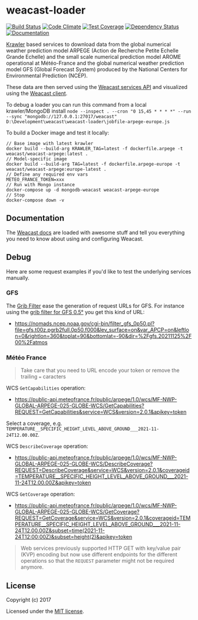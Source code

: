 # weacast-loader

[![Build Status](https://travis-ci.com/weacast/weacast-loader.png?branch=master)](https://travis-ci.com/weacast/weacast-loader)
[![Code Climate](https://codeclimate.com/github/weacast/weacast-loader/badges/gpa.svg)](https://codeclimate.com/github/weacast/weacast-loader)
[![Test Coverage](https://codeclimate.com/github/weacast/weacast-loader/badges/coverage.svg)](https://codeclimate.com/github/weacast/weacast-loader/coverage)
[![Dependency Status](https://img.shields.io/david/weacast/weacast-loader.svg?style=flat-square)](https://david-dm.org/weacast/weacast-loader)
[![Documentation](https://img.shields.io/badge/documentation-available-brightgreen.svg)](https://weacast.github.io/weacast-docs/)

[Krawler](https://kalisio.github.io/krawler/) based services to download data from the global numerical weather prediction model ARPEGE (Action de Recherche Petite Echelle Grande Echelle) and the small scale numerical prediction model AROME operational at Météo-France and the global numerical weather prediction model GFS (Global Forecast System) produced by the National Centers for Environmental Prediction (NCEP).

These data are then served using the [Weacast services API](https://github.com/weacast/weacast-api) and visualized using the [Weacast client](https://github.com/weacast/weacast-client).

To debug a loader you can run this command from a local krawler/MongoDB install `node --inspect . --cron "0 15,45 * * * *" --run --sync "mongodb://127.0.0.1:27017/weacast" D:\Development\weacast\weacast-loader\jobfile-arpege-europe.js`

To build a Docker image and test it locally:
```
// Base image with latest krawler
docker build --build-arg KRAWLER_TAG=latest -f dockerfile.arpege -t weacast/weacast-arpege:latest .
// Model-specific image
docker build --build-arg TAG=latest -f dockerfile.arpege-europe -t weacast/weacast-arpege:europe-latest .
// Define any required env vars
METEO_FRANCE_TOKEN=xxx
// Run with Mongo instance
docker-compose up -d mongodb-weacast weacast-arpege-europe
// Stop
docker-compose down -v
```

## Documentation

The [Weacast docs](https://weacast.github.io/weacast-docs/) are loaded with awesome stuff and tell you everything you need to know about using and configuring Weacast.

## Debug

Here are some request examples if you'd like to test the underlying services manually.

### GFS

The [Grib Filter](https://nomads.ncep.noaa.gov/txt_descriptions/grib_filter_doc.shtml) ease the generation of request URLs for GFS. For instance using the [grib filter for GFS 0.5°](https://nomads.ncep.noaa.gov/cgi-bin/filter_gfs_0p50.pl) you get this kind of URL:

* https://nomads.ncep.noaa.gov/cgi-bin/filter_gfs_0p50.pl?file=gfs.t00z.pgrb2full.0p50.f000&lev_surface=on&var_APCP=on&leftlon=0&rightlon=360&toplat=90&bottomlat=-90&dir=%2Fgfs.20211125%2F00%2Fatmos

### Météo France

> Take care that you need to URL encode your token or remove the trailing `=` caracters

WCS `GetCapabilities` operation:

* https://public-api.meteofrance.fr/public/arpege/1.0/wcs/MF-NWP-GLOBAL-ARPEGE-025-GLOBE-WCS/GetCapabilities?REQUEST=GetCapabilities&service=WCS&version=2.0.1&apikey=token

Select a coverage, e.g. `TEMPERATURE__SPECIFIC_HEIGHT_LEVEL_ABOVE_GROUND___2021-11-24T12.00.00Z`.

WCS `DescribeCoverage` operation:

* https://public-api.meteofrance.fr/public/arpege/1.0/wcs/MF-NWP-GLOBAL-ARPEGE-025-GLOBE-WCS/DescribeCoverage?REQUEST=DescribeCoverage&service=WCS&version=2.0.1&coverageid=TEMPERATURE__SPECIFIC_HEIGHT_LEVEL_ABOVE_GROUND___2021-11-24T12.00.00Z&apikey=token

WCS `GetCoverage` operation:

* https://public-api.meteofrance.fr/public/arpege/1.0/wcs/MF-NWP-GLOBAL-ARPEGE-025-GLOBE-WCS/GetCoverage?REQUEST=GetCoverage&service=WCS&version=2.0.1&coverageid=TEMPERATURE__SPECIFIC_HEIGHT_LEVEL_ABOVE_GROUND___2021-11-24T12.00.00Z&subset=time(2021-11-24T12:00:00Z)&subset=height(2)&apikey=token

> Web services previously supported HTTP GET with key/value pair (KVP) encoding but now use different endpoints for the different operations so that the `REQUEST` parameter might not be required anymore. 

## License

Copyright (c) 2017

Licensed under the [MIT license](LICENSE).

